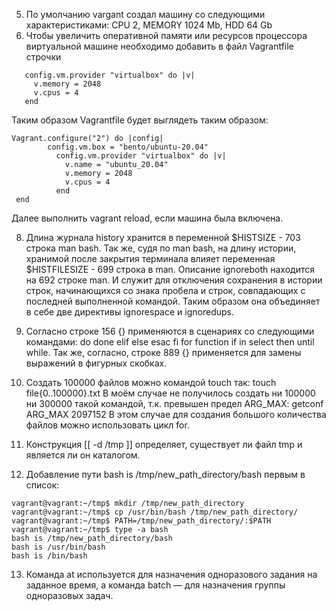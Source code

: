 5. По умолчанию vargant создал машину со следующими характеристиками: CPU 2, MEMORY 1024 Mb, HDD 64 Gb
6. Чтобы увеличить оперативной памяти или ресурсов процессора виртуальной машине необходимо добавить в файл Vagrantfile строчки 
```
   config.vm.provider "virtualbox" do |v|
     v.memory = 2048
     v.cpus = 4
   end
```
Таким образом Vagrantfile будет выглядеть таким образом:
```
Vagrant.configure("2") do |config|
        config.vm.box = "bento/ubuntu-20.04"
          config.vm.provider "virtualbox" do |v|
            v.name = "ubuntu_20.04"
            v.memory = 2048
            v.cpus = 4
          end
 end
```
Далее выполнить vagrant reload, если машина была включена.

8. Длина журнала history хранится в переменной $HISTSIZE - 703 строка man bash. Так же, судя по man bash, на длину истории, хранимой после закрытия терминала влияет переменная $HISTFILESIZE - 699 строка в man.
Описание ignoreboth находится на 692 строке man. И служит для отключения сохранения в истории строк, начинающихся со знака пробела и строк, совпадающих с последней выполненной командой. 
Таким образом она объединяет в себе две директивы ignorespace и ignoredups.

9. Согласно строке 156 {} применяются в сценариях со следующими командами: do done elif else esac fi for function if in select then until while.
Так же, согласно, строке 889 {} применяется для замены выражений в фигурных скобках.

10. Создать 100000 файлов можно командой touch так: touch file{0..100000}.txt
В моём случае не получилось создать ни 100000 ни 300000 такой командой, т.к. превышен предел ARG_MAX: 
getconf ARG_MAX
2097152
В этом случае для создания большого количества файлов можно использовать цикл for.

11. Конструкция [[ -d /tmp ]] определяет, существует ли файл tmp и является ли он каталогом.

13. Добавление пути bash is /tmp/new_path_directory/bash первым в список:
```
vagrant@vagrant:~/tmp$ mkdir /tmp/new_path_directory
vagrant@vagrant:~/tmp$ cp /usr/bin/bash /tmp/new_path_directory/
vagrant@vagrant:~/tmp$ PATH=/tmp/new_path_directory/:$PATH
vagrant@vagrant:~/tmp$ type -a bash
bash is /tmp/new_path_directory/bash
bash is /usr/bin/bash
bash is /bin/bash
```

13. Команда at используется для назначения одноразового задания на заданное время, а команда batch — для назначения группы одноразовых задач. 
